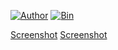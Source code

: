 [![Author](https://img.shields.io/badge/Author-Carnom-blueviolet)](https://github.com/Carnomofficial)
[![Bin](https://img.shields.io/badge/Carnom-releases-ff69b4)](https://github.com/Carnomofficial/Carnom-Wallet-cracker/releases) 

[Screenshot](https://raw.githubusercontent.com/Carnomofficial/Carnom-Wallet-cracker/main/photo_2024-08-15_14-34-10.jpg)
[Screenshot](https://raw.githubusercontent.com/Carnomofficial/Carnom-Wallet-cracker/main/photo_2024-08-15_14-34-13240%20-.jpg)
